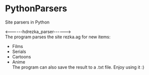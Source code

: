# PythonParsers
Site parsers in Python      

<------hdrezka_parser------>        
    The program parses the site rezka.ag for new items:     
- Films     
- Serials       
- Cartoons      
- Anime     
    The program can also save the result to a .txt file. Enjoy using it :)